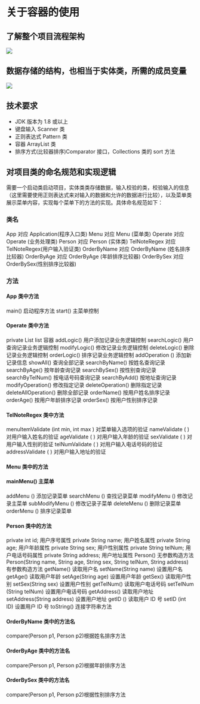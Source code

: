 # 关于容器的使用
## 了解整个项目流程架构
![](https://tva1.sinaimg.cn/large/0081Kckwgy1gm0yngkx57j30u00vu4qp.jpg)
## 数据存储的结构，也相当于实体类，所需的成员变量
![](https://tva1.sinaimg.cn/large/0081Kckwgy1gm0ypri9kuj31e00fwgnu.jpg)
## 技术要求
- JDK 版本为 1.8 或以上 
- 键盘输入 Scanner 类 
- 正则表达式 Pattern 类 
- 容器 ArrayList 类
- 排序方式(比较器排序)Comparator 接口，Collections 类的 sort 方法
## 对项目类的命名规范和实现逻辑
需要一个启动类启动项目，实体类类存储数据，输入校验的类，校验输入的信息（这里需要使用正则表达式来对输入的数据和允许的数据进行比较），以及菜单类展示菜单内容，实现每个菜单下的方法的实现。具体命名规范如下：
### 类名
App 对应 Application(程序入口类)
Menu 对应 Menu (菜单类)
Operate 对应 Operate (业务处理类)
Person 对应 Person (实体类)
TelNoteRegex 对应 TelNoteRegex(用户输入验证类) 
OrderByName 对应 OrderByName (姓名排序比较器) 
OrderByAge 对应 OrderByAge (年龄排序比较器) 
OrderBySex 对应 OrderBySex(性别排序比较器)
### 方法
#### App 类中方法
main() 启动程序方法 
start() 主菜单控制
#### Operate 类中方法
private List<Person> list 容器
addLogic() 用户添加记录业务逻辑控制 
searchLogic() 用户查询记录业务逻辑控制 
modifyLogic() 修改记录业务逻辑控制 
deleteLogic() 删除记录业务逻辑控制 
orderLogic() 排序记录业务逻辑控制 
addOperation () 添加新记录信息 
showAll() 查询全部记录
searchByName() 按姓名查询记录 
searchByAge() 按年龄查询记录 
searchBySex() 按性别查询记录 
searchByTelNum() 按电话号码查询记录 
searchByAdd() 按地址查询记录 
modifyOperation() 修改指定记录 
deleteOperation() 删除指定记录 
deleteAllOperation() 删除全部记录 
orderName() 按用户姓名排序记录 
orderAge() 按用户年龄排序记录 
orderSex() 按用户性别排序记录

#### TelNoteRegex 类中方法
menuItemValidate (int min, int max ) 对菜单输入选项的验证 nameValidate ( ) 对用户输入姓名的验证
ageValidate ( ) 对用户输入年龄的验证
sexValidate ( ) 对用户输入性别的验证
telNumValidate ( ) 对用户输入电话号码的验证 
addressValidate ( ) 对用户输入地址的验证
#### Menu 类中的方法 
#### mainMenu() 主菜单
addMenu () 添加记录菜单 
searchMenu () 查找记录菜单 
modifyMenu () 修改记录主菜单 
subModifyMenu () 修改记录子菜单 
deleteMenu () 删除记录菜单 
orderMenu () 排序记录菜单
#### Person 类中的方法
private int id; 用户序号属性
private String name; 用户姓名属性
private String age; 用户年龄属性
private String sex; 用户性别属性
private String telNum; 用户电话号码属性
private String address; 用户地址属性
Person() 无参数构造方法
Person(String name, String age, String sex, String telNum, String address) 有参数构造方法 
getName() 读取用户名
setName(String name) 设置用户名
getAge() 读取用户年龄
setAge(String age) 设置用户年龄
getSex() 读取用户性别
setSex(String sex) 设置用户性别
getTelNum() 读取用户电话号码
setTelNum (String telNum) 设置用户电话号码 getAddress() 读取用户地址
setAddress(String address) 设置用户地址 getID () 读取用户 ID 号
setID (int ID) 设置用户 ID 号
toString() 连接字符串方法
#### OrderByName 类中的方法名 
compare(Person p1, Person p2)根据姓名排序方法
#### OrderByAge 类中的方法名 
compare(Person p1, Person p2)根据年龄排序方法
#### OrderBySex 类中的方法名 
compare(Person p1, Person p2)根据性别排序方法

 



